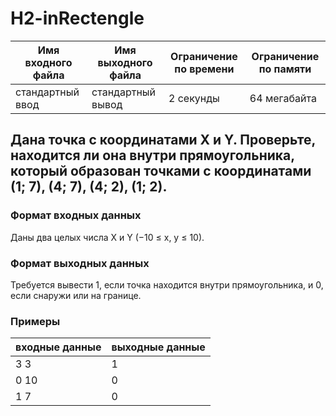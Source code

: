# H2-inRectengle

|Имя входного файла|Имя выходного файла|Ограничение по времени|Ограничение по памяти|
|-|-|-|-|
|стандартный ввод|стандартный вывод|2 секунды|64 мегабайта|

## Дана точка с координатами X и Y. Проверьте, находится ли она внутри прямоугольника, который образован точками с координатами (1; 7), (4; 7), (4; 2), (1; 2).
### Формат входных данных
Даны два целых числа X и Y (−10 ≤ x, y ≤ 10).
### Формат выходных данных
Требуется вывести 1, если точка находится внутри прямоугольника, и 0, если снаружи или на границе.
### Примеры
|входные данные|выходные данные|
|-|-|
|3 3|1|
|0 10|0|
|1 7|0|
